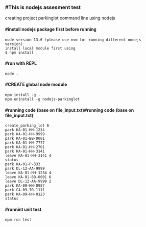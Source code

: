 ### #This is nodejs assesment test 
creating project parkinglot command line using nodejs

#### #install nodejs package first before running 
	node version 13.6 (please use nvm for running different nodejs version)
	install local module first using 
	$ npm install .

#### #run with REPL
	node .

#### #CREATE global node module 
	npm install -g .
	npm uninstall -g nodejs-parkinglot

#### #running code (base on file_input.txt)#running code (base on file_input.txt)
	create_parking_lot 6
	park KA-01-HH-1234
	park KA-01-HH-9999
	park KA-01-BB-0001
	park KA-01-HH-7777
	park KA-01-HH-2701
	park KA-01-HH-3141
	leave KA-01-HH-3141 4
	status
	park KA-01-P-333
	park DL-12-AA-9999
	leave KA-01-HH-1234 4
	leave KA-01-BB-0001 6
	leave DL-12-AA-9999 2
	park KA-09-HH-0987
	park CA-09-IO-1111
	park KA-09-HH-0123
	status


#### #runnint unit test
	npm run test
